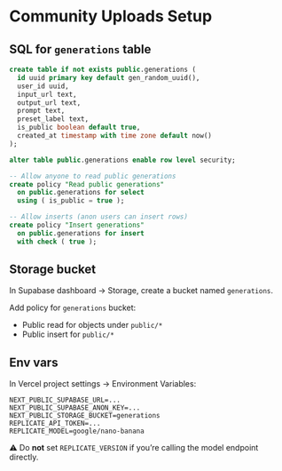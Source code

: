 # Community Uploads Setup

## SQL for `generations` table

```sql
create table if not exists public.generations (
  id uuid primary key default gen_random_uuid(),
  user_id uuid,
  input_url text,
  output_url text,
  prompt text,
  preset_label text,
  is_public boolean default true,
  created_at timestamp with time zone default now()
);

alter table public.generations enable row level security;

-- Allow anyone to read public generations
create policy "Read public generations"
  on public.generations for select
  using ( is_public = true );

-- Allow inserts (anon users can insert rows)
create policy "Insert generations"
  on public.generations for insert
  with check ( true );
```

## Storage bucket

In Supabase dashboard → Storage, create a bucket named `generations`.

Add policy for `generations` bucket:
- Public read for objects under `public/*`
- Public insert for `public/*`

## Env vars

In Vercel project settings → Environment Variables:

```
NEXT_PUBLIC_SUPABASE_URL=...
NEXT_PUBLIC_SUPABASE_ANON_KEY=...
NEXT_PUBLIC_STORAGE_BUCKET=generations
REPLICATE_API_TOKEN=...
REPLICATE_MODEL=google/nano-banana
```

⚠️ Do **not** set `REPLICATE_VERSION` if you’re calling the model endpoint directly.
```